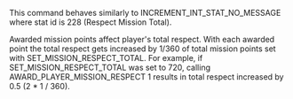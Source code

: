 This command behaves similarly to INCREMENT_INT_STAT_NO_MESSAGE where stat id is 228 (Respect Mission Total).

Awarded mission points affect player's total respect. With each awarded point the total respect gets increased by 1/360 of total mission points set with SET_MISSION_RESPECT_TOTAL.
For example, if SET_MISSION_RESPECT_TOTAL was set to 720, calling AWARD_PLAYER_MISSION_RESPECT 1 results in total respect increased by 0.5 (2 * 1 / 360).
